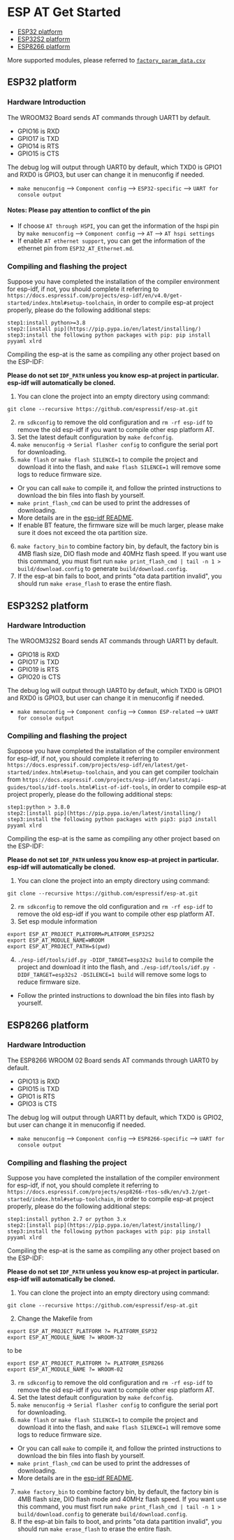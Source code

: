 ESP AT Get Started
=============

- [ESP32 platform](#platform-esp32)  
- [ESP32S2 platform](#platform-esp32s2)  
- [ESP8266 platform](#platform-esp8266)  

More supported modules, please referred to [`factory_param_data.csv`](../../../components/customized_partitions/raw_data/factory_param/factory_param_data.csv)

<a name="platform-esp32"></a>
## ESP32 platform  

### Hardware Introduction
The WROOM32 Board sends AT commands through UART1 by default. 

* GPIO16 is RXD
* GPIO17 is TXD
* GPIO14 is RTS
* GPIO15 is CTS

The debug log will output through UART0 by default, which TXD0 is GPIO1 and RXD0 is GPIO3, but user can change it in menuconfig if needed.  

* `make menuconfig` --> `Component config` --> `ESP32-specific` --> `UART for console output`

#### Notes: Please pay attention to conflict of the pin ##
- If choose `AT through HSPI`, you can get the information of the hspi pin by `make menuconfig` --> `Component config` --> `AT` --> `AT hspi settings`
- If enable `AT ethernet support`, you can get the information of the ethernet pin from `ESP32_AT_Ethernet.md`.

### Compiling and flashing the project

Suppose you have completed the installation of the compiler environment for esp-idf, if not, you should complete it referring to `https://docs.espressif.com/projects/esp-idf/en/v4.0/get-started/index.html#setup-toolchain`, in order to compile esp-at project properly, please do the following additional steps:

```  
step1:install python>=3.8
step2:[install pip](https://pip.pypa.io/en/latest/installing/)  
step3:install the following python packages with pip: pip install pyyaml xlrd
```

Compiling the esp-at is the same as compiling any other project based on the ESP-IDF:

**Please do not set `IDF_PATH` unless you know esp-at project in particular. esp-idf will automatically be cloned.**

1. You can clone the project into an empty directory using command:
```
git clone --recursive https://github.com/espressif/esp-at.git
```
2. `rm sdkconfig` to remove the old configuration and `rm -rf esp-idf` to remove the old esp-idf if you want to compile other esp platform AT.
3. Set the latest default configuration by `make defconfig`. 
4. `make menuconfig` -> `Serial flasher config` to configure the serial port for downloading.
5. `make flash` or `make flash SILENCE=1` to compile the project and download it into the flash, and `make flash SILENCE=1` will remove some logs to reduce firmware size.
  * Or you can call `make` to compile it, and follow the printed instructions to download the bin files into flash by yourself.
  * `make print_flash_cmd` can be used to print the addresses of downloading.
  * More details are in the [esp-idf README](https://github.com/espressif/esp-idf/blob/master/README.md).
  * If enable BT feature, the firmware size will be much larger, please make sure it does not exceed the ota partition size.  
6. `make factory_bin` to combine factory bin, by default, the factory bin is 4MB flash size, DIO flash mode and 40MHz flash speed. If you want use this command, you must fisrt run `make print_flash_cmd | tail -n 1 > build/download.config` to generate `build/download.config`.
7. If the esp-at bin fails to boot, and prints "ota data partition invalid", you should run `make erase_flash` to erase the entire flash.

<a name="platform-esp32s2"></a>
## ESP32S2 platform  

### Hardware Introduction
The WROOM32S2 Board sends AT commands through UART1 by default. 

* GPIO18 is RXD
* GPIO17 is TXD
* GPIO19 is RTS
* GPIO20 is CTS

The debug log will output through UART0 by default, which TXD0 is GPIO1 and RXD0 is GPIO3, but user can change it in menuconfig if needed.  

* `make menuconfig` --> `Component config` --> `Common ESP-related` --> `UART for console output`

### Compiling and flashing the project

Suppose you have completed the installation of the compiler environment for esp-idf, if not, you should complete it referring to `https://docs.espressif.com/projects/esp-idf/en/latest/get-started/index.html#setup-toolchain`, and you can get compiler toolchain from `https://docs.espressif.com/projects/esp-idf/en/latest/api-guides/tools/idf-tools.html#list-of-idf-tools`, in order to compile esp-at project properly, please do the following additional steps:

```  
step1:python > 3.8.0 
step2:[install pip](https://pip.pypa.io/en/latest/installing/)  
step3:install the following python packages with pip3: pip3 install pyyaml xlrd
```

Compiling the esp-at is the same as compiling any other project based on the ESP-IDF:

**Please do not set `IDF_PATH` unless you know esp-at project in particular. esp-idf will automatically be cloned.**

1. You can clone the project into an empty directory using command:
```
git clone --recursive https://github.com/espressif/esp-at.git
```
2. `rm sdkconfig` to remove the old configuration and `rm -rf esp-idf` to remove the old esp-idf if you want to compile other esp platform AT.
3. Set esp module information  
```  
export ESP_AT_PROJECT_PLATFORM=PLATFORM_ESP32S2
export ESP_AT_MODULE_NAME=WROOM
export ESP_AT_PROJECT_PATH=$(pwd)
```  
4. `./esp-idf/tools/idf.py -DIDF_TARGET=esp32s2 build` to compile the project and download it into the flash, and `./esp-idf/tools/idf.py -DIDF_TARGET=esp32s2 -DSILENCE=1 build` will remove some logs to reduce firmware size.
  * Follow the printed instructions to download the bin files into flash by yourself.

<a name="platform-esp8266"></a>
## ESP8266 platform  

### Hardware Introduction
The ESP8266 WROOM 02 Board sends AT commands through UART0 by default. 

* GPIO13 is RXD
* GPIO15 is TXD
* GPIO1  is RTS
* GPIO3  is CTS

The debug log will output through UART1 by default, which TXD0 is GPIO2, but user can change it in menuconfig if needed.  

* `make menuconfig` --> `Component config` --> `ESP8266-specific` --> `UART for console output`


### Compiling and flashing the project
Suppose you have completed the installation of the compiler environment for esp-idf, if not, you should complete it referring to `https://docs.espressif.com/projects/esp8266-rtos-sdk/en/v3.2/get-started/index.html#setup-toolchain`, in order to compile esp-at project properly, please do the following additional steps:

```
step1:install python 2.7 or python 3.x  
step2:[install pip](https://pip.pypa.io/en/latest/installing/)  
step3:install the following python packages with pip: pip install pyyaml xlrd
```

Compiling the esp-at is the same as compiling any other project based on the ESP-IDF:

**Please do not set `IDF_PATH` unless you know esp-at project in particular. esp-idf will automatically be cloned.**

1. You can clone the project into an empty directory using command:
```
git clone --recursive https://github.com/espressif/esp-at.git
```
2. Change the Makefile from  
```  
export ESP_AT_PROJECT_PLATFORM ?= PLATFORM_ESP32
export ESP_AT_MODULE_NAME ?= WROOM-32
```    
to be   
```  
export ESP_AT_PROJECT_PLATFORM ?= PLATFORM_ESP8266 
export ESP_AT_MODULE_NAME ?= WROOM-02
```  
3. `rm sdkconfig` to remove the old configuration and `rm -rf esp-idf` to remove the old esp-idf if you want to compile other esp platform AT.
4. Set the latest default configuration by `make defconfig`. 
5. `make menuconfig` -> `Serial flasher config` to configure the serial port for downloading.
6. `make flash` or `make flash SILENCE=1` to compile the project and download it into the flash, and `make flash SILENCE=1` will remove some logs to reduce firmware size.
  * Or you can call `make` to compile it, and follow the printed instructions to download the bin files into flash by yourself.
  * `make print_flash_cmd` can be used to print the addresses of downloading.
  * More details are in the [esp-idf README](https://github.com/espressif/esp-idf/blob/master/README.md).
7. `make factory_bin` to combine factory bin, by default, the factory bin is 4MB flash size, DIO flash mode and 40MHz flash speed. If you want use this command, you must fisrt run `make print_flash_cmd | tail -n 1 > build/download.config` to generate `build/download.config`.
8. If the esp-at bin fails to boot, and prints "ota data partition invalid", you should run `make erase_flash` to erase the entire flash.
